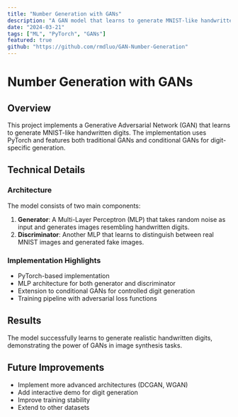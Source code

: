 ```yaml
---
title: "Number Generation with GANs"
description: "A GAN model that learns to generate MNIST-like handwritten digits using PyTorch, with MLP-based generator and discriminator architectures, and extended to conditional GANs for digit-specific generation."
date: "2024-03-21"
tags: ["ML", "PyTorch", "GANs"]
featured: true
github: "https://github.com/rmdluo/GAN-Number-Generation"
---
```


# Number Generation with GANs

## Overview

This project implements a Generative Adversarial Network (GAN) that learns to generate MNIST-like handwritten digits. The implementation uses PyTorch and features both traditional GANs and conditional GANs for digit-specific generation.

## Technical Details

### Architecture

The model consists of two main components:

1. **Generator**: A Multi-Layer Perceptron (MLP) that takes random noise as input and generates images resembling handwritten digits.
2. **Discriminator**: Another MLP that learns to distinguish between real MNIST images and generated fake images.

### Implementation Highlights

- PyTorch-based implementation
- MLP architecture for both generator and discriminator
- Extension to conditional GANs for controlled digit generation
- Training pipeline with adversarial loss functions

## Results

The model successfully learns to generate realistic handwritten digits, demonstrating the power of GANs in image synthesis tasks.

## Future Improvements

- Implement more advanced architectures (DCGAN, WGAN)
- Add interactive demo for digit generation
- Improve training stability
- Extend to other datasets 